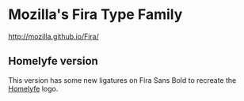# Mozilla's Fira Type Family
http://mozilla.github.io/Fira/

## Homelyfe version
This version has some new ligatures on Fira Sans Bold to recreate the [Homelyfe](http:www.homelyfe.com) logo. 